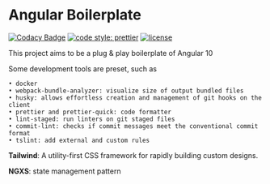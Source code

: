 # Angular Boilerplate
[![Codacy Badge](https://app.codacy.com/project/badge/Grade/1eb1366d88144623ae13ddc5c8a58f59)](https://www.codacy.com/gh/t2c-dev/angular-boilerplate?utm_source=github.com&amp;utm_medium=referral&amp;utm_content=t2c-dev/angular-boilerplate&amp;utm_campaign=Badge_Grade)
[![code style: prettier](https://img.shields.io/badge/code_style-prettier-ff69b4.svg?style=flat)](https://github.com/prettier/prettier)
[![license](https://img.shields.io/github/license/kKen94/ngx-progress)](http://opensource.org/licenses/MIT)

This project aims to be a plug & play boilerplate of Angular 10

Some development tools are preset, such as
    
    • docker
    • webpack-bundle-analyzer: visualize size of output bundled files
    • husky: allows effortless creation and management of git hooks on the client
    • prettier and prettier-quick: code formatter
    • lint-staged: run linters on git staged files
    • commit-lint: checks if commit messages meet the conventional commit format
    • tslint: add external and custom rules
    
**Tailwind**: A utility-first CSS framework for rapidly building custom designs.

**NGXS**: state management pattern
